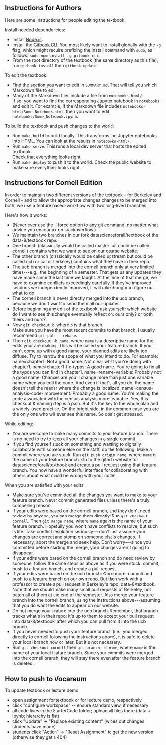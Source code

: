 Instructions for Authors
------------------------

Here are some instructions for people editing the textbook.

Install needed dependencies:

* Install [Node.js](https://nodejs.org/en/).
* Install the [Gitbook CLI](https://www.npmjs.com/package/gitbook-cli).
  You most likely want to install globally with the `-g` flag, which might
  require prefixing the install command with `sudo`, as follows:
  `sudo npm install -g gitbook-cli`.
* From the root directory of the textbook (the same directory as this file),
  run `gitbook install` then `gitbook update`.

To edit the textbook:

* Find the section you want to edit in `SUMMARY.md`.  That will tell you
  which Markdown file to edit.
* Many of the Markdown files include a file from `notebooks-html/`.  
  If so, you want to find the corresponding Jupyter notebook in
  `notebooks` and edit it.  For example, if the Markdown file
  includes `notebooks-html/Some_Notebook.html`, then you
  want to edit `notebooks/Some_Notebook.ipynb`.

To build the textbook and push changes to the world:

* Run `make build` to build locally.  This transforms the Jupyter notebooks
  into HTML.  You can look at the results in `notebooks-html/`.
* Run `make serve`.  This runs a local dev server that hosts the edited textbook.  
  Check that everything looks right.
* Run `make deploy` to push it to the world.  Check the public website to make
  sure everything looks right.

Instructions for Cornell Edition
--------------------------------
In order to maintain two different versions of the textbook - for Berkeley and Cornell -
and to allow the appropriate changes changes to be merged into both, we use a
feature based-workflow with two long-lived branches.

Here's how it works:
* (Never ever use the --force option to any git command, no matter what advice you encounter on stackoverflow.)
* We maintain two branches in our fork datascienceforall/textbook of the data-8/textbook repo.  
* One branch (classically would be called master but could be called cornell) contains what we want to see on our course website.
* The other branch (classically would be called upstream but could be called ucb or cal or berkeley) contains what they have in their repo.
* The ucb branch is merged into the cornell branch only at very limited times---e.g., the beginning of a semester.  That gets us any updates they have made since the last time we taught.  At the time of that merge, we have to examine conflicts exceedingly carefully.  If they've improved sections we independently improved, it will take thought to figure out what to do.
* The cornell branch is never directly merged into the ucb branch, because we don't want to send them all our updates.
* Before beginning any edit of the textbook, ask yourself:  which website do I want to see this change eventually reflect on:  ours only?  or both theirs and ours?  
* Now `git checkout b`, where `b` is that branch.  
Make sure you have the most recent commits to that branch.  I usually recommend `git pull --rebase`.
* Then `git checkout -b name`, where `name` is a descriptive name for the edits your are making.  This will be called your feature branch.
If you can't come up with a good name, your planned edits are likely too diffuse.  Try to narrow the scope of what you intend to do.  For example:
name=chapter1:  Not a good name.  Not clear what you're doing with chapter1.
name=chapter1-fix-typos:  A good name.  You're going to fix all the typos you can find in chapter1.
name=rename-variable:  Probably not a good name.  Chances are you'll change more than just one variable name when you edit the code.  And even if that's all you do, the name doesn't tell the reader where the change is localized.
name=census-analysis-code-improvement:  Probably a good name.  You're making the code associated with the census analysis more readable.
Yes, this checkout & naming step is a pain.  But it's the key to the whole plan and a widely-used practice.  On the bright side, in the common case you are the only one who will ever see this name.  So don't get stressed.

While editing:
* You are welcome to make many commits to your feature branch.  There is no need to try to keep all your changes in a single commit.
* If you find yourself stuck on something and wanting to digitally collaborate with someone else on the staff, do the following:
Make a commit where you are stuck.
Run `git push origin name`, where `name` is the name of your feature branch.
Go to the github website for datascienceforall/textbook and create a pull request using that feature branch.  You now have a wonderful interface for collaborating with others about what could be wrong with your code!

When you are satisfied with your edits:
* Make sure you've committed all the changes you want to make to your feature branch.  Never commit generated files unless there's a truly compelling reason.
* If your edits were based on the cornell branch, and they don't need review by anyone, you can merge them directly:
Run `git checkout cornell`.  Then `git merge name`, where `name` again is the name of your feature branch.  Hopefully you won't have conflicts to resolve, but such is life.  Take conflict resolution seriously---don't just assume your changes are correct and stomp on someone else's changes.  If necessary, abort the merge and seek help.  Don't worry---since you committed before starting the merge, your changes aren't going to disappear.
* If your edits were based on the cornell branch and do need review by someone, follow the same steps as above as if you were stuck:  commit, push to a feature branch, and create a pull request.
* If your edits were based on the ucb branch:
Once more, commit and push to a feature branch on our own repo.  But then work with a professor to create a pull request in Berkeley's repo, data-8/textbook.  Note that we should make many small pull requests of Berkeley, not batch all of them at the end of the semester.
Also merge your feature branch into the cornell branch, using the instructions above---assuming that you do want the edits to appear on our website.
* Do not merge your feature into the ucb branch.  Remember, that branch tracks what's in their repo:  it's up to them to accept your pull request into data-8/textbook, after which you can pull from it into the ucb branch.
* If you never needed to push your feature branch (i.e., you merged directly to cornell following the instructions above), it is safe to delete your local branch now or later.  But it's not necessary.  
* Run `git checkout cornell` then `git branch -d name`, where `name` is the name of your local feature branch.  Since your commits were merged into the cornell branch, they will stay there even after the feature branch is deleted.

How to push to Vocareum
-----------------------

To update textbook or lecture demo
* open assignment for textbook or for lecture demo, respectively
* click "configure workspace"
  -- ensure standard view, if necessary
* all code lives in the StarterCode folder; upload all files there (data + ipynb; hierarchy is flat)
* click "Update" -> "Replace existing content" (wipes out changes students have made)
* students click "Action" -> "Reset Assignment" to get the new version (otherwise they get a 404)
